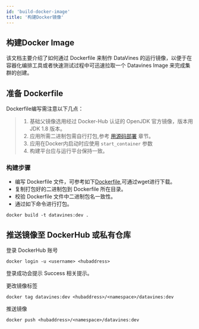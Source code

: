 ```yaml
---
id: 'build-docker-image'
title: '构建Docker镜像'
---
```


## 构建Docker Image
该文档主要介绍了如何通过 Dockerfile 来制作 DataVines 的运行镜像，以便于在容器化编排工具或者快速测试过程中可迅速拉取一个 Datavines Image 来完成集群的创建。

## 准备 Dockerfile
Dockerfile编写需注意以下几点：
>1. 基础父镜像选用经过 Docker-Hub 认证的 OpenJDK 官方镜像，版本用 JDK 1.8 版本。
>2. 应用所需二进制包需自行打包,参考 [用源码部署](/docs/02-get-started/01-build-from-source/03-package) 章节。
>3. 应用在Docker内启动时应使用 `start_container` 参数
>4. 构建平台应与运行平台保持一致。

### 构建步骤
* 编写 Dockerfile 文件，可参考如下[Dockerfile](
https://raw.githubusercontent.com/datavane/datavines/dev/deploy/docker/Dockerfile),可通过wget进行下载。
* 复制打包好的二进制包到 Dockerfile 所在目录。
* 校验 Dockerfile 文件中二进制包名一致性。
* 通过如下命令进行打包。
```
docker build -t datavines:dev .
```

## 推送镜像至 DockerHub 或私有仓库
登录 DockerHub 账号
```
docker login -u <username> <hubaddress>
```
登录成功会提示 Success 相关提示。

更改镜像标签
```
docker tag datavines:dev <hubaddress>/<namespace>/datavines:dev
```

推送镜像
```
docker push <hubaddress>/<namespace>/datavines:dev
```
